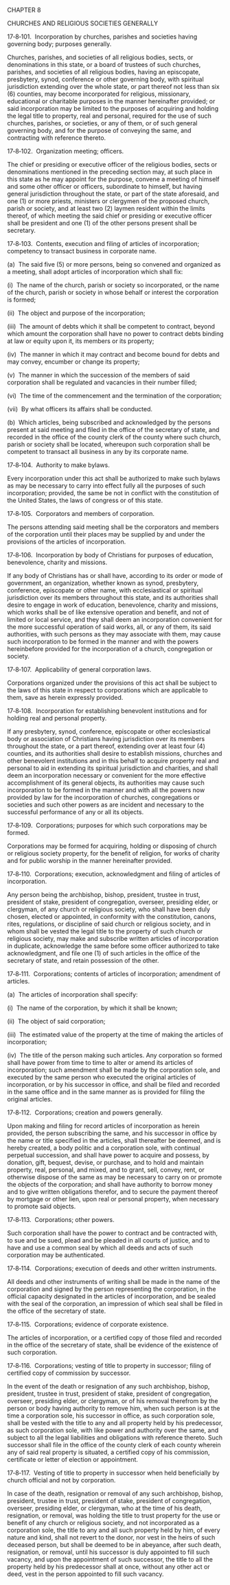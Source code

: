 CHAPTER 8

CHURCHES AND RELIGIOUS SOCIETIES GENERALLY

17‑8‑101.  Incorporation by churches, parishes and societies having
governing body; purposes generally.

Churches, parishes, and societies of all religious bodies, sects, or
denominations in this state, or a board of trustees of such churches,
parishes, and societies of all religious bodies, having an episcopate,
presbytery, synod, conference or other governing body, with spiritual
jurisdiction extending over the whole state, or part thereof not less
than six (6) counties, may become incorporated for religious,
missionary, educational or charitable purposes in the manner hereinafter
provided; or said incorporation may be limited to the purposes of
acquiring and holding the legal title to property, real and personal,
required for the use of such churches, parishes, or societies, or any of
them, or of such general governing body, and for the purpose of
conveying the same, and contracting with reference thereto.

17‑8‑102.  Organization meeting; officers.

The chief or presiding or executive officer of the religious bodies,
sects or denominations mentioned in the preceding section may, at such
place in this state as he may appoint for the purpose, convene a meeting
of himself and some other officer or officers, subordinate to himself,
but having general jurisdiction throughout the state, or part of the
state aforesaid, and one (1) or more priests, ministers or clergymen of
the proposed church, parish or society, and at least two (2) laymen
resident within the limits thereof, of which meeting the said chief or
presiding or executive officer shall be president and one (1) of the
other persons present shall be secretary.

17‑8‑103.  Contents, execution and filing of articles of incorporation;
competency to transact business in corporate name.

(a)  The said five (5) or more persons, being so convened and organized
as a meeting, shall adopt articles of incorporation which shall fix:

(i)  The name of the church, parish or society so incorporated, or the
name of the church, parish or society in whose behalf or interest the
corporation is formed;

(ii)  The object and purpose of the incorporation;

(iii)  The amount of debts which it shall be competent to contract,
beyond which amount the corporation shall have no power to contract
debts binding at law or equity upon it, its members or its property;

(iv)  The manner in which it may contract and become bound for debts and
may convey, encumber or change its property;

(v)  The manner in which the succession of the members of said
corporation shall be regulated and vacancies in their number filled;

(vi)  The time of the commencement and the termination of the
corporation;

(vii)  By what officers its affairs shall be conducted.

(b)  Which articles, being subscribed and acknowledged by the persons
present at said meeting and filed in the office of the secretary of
state, and recorded in the office of the county clerk of the county
where such church, parish or society shall be located, whereupon such
corporation shall be competent to transact all business in any by its
corporate name.

17‑8‑104.  Authority to make bylaws.

Every incorporation under this act shall be authorized to make such
bylaws as may be necessary to carry into effect fully all the purposes
of such incorporation; provided, the same be not in conflict with the
constitution of the United States, the laws of congress or of this
state.

17‑8‑105.  Corporators and members of corporation.

The persons attending said meeting shall be the corporators and members
of the corporation until their places may be supplied by and under the
provisions of the articles of incorporation.

17‑8‑106.  Incorporation by body of Christians for purposes of
education, benevolence, charity and missions.

If any body of Christians has or shall have, according to its order or
mode of government, an organization, whether known as synod, presbytery,
conference, episcopate or other name, with ecclesiastical or spiritual
jurisdiction over its members throughout this state, and its authorities
shall desire to engage in work of education, benevolence, charity and
missions, which works shall be of like extensive operation and benefit,
and not of limited or local service, and they shall deem an
incorporation convenient for the more successful operation of said
works, all, or any of them, its said authorities, with such persons as
they may associate with them, may cause such incorporation to be formed
in the manner and with the powers hereinbefore provided for the
incorporation of a church, congregation or society.

17‑8‑107.  Applicability of general corporation laws.

Corporations organized under the provisions of this act shall be subject
to the laws of this state in respect to corporations which are
applicable to them, save as herein expressly provided.

17‑8‑108.  Incorporation for establishing benevolent institutions and
for holding real and personal property.

If any presbytery, synod, conference, episcopate or other ecclesiastical
body or association of Christians having jurisdiction over its members
throughout the state, or a part thereof, extending over at least four
(4) counties, and its authorities shall desire to establish missions,
churches and other benevolent institutions and in this behalf to acquire
property real and personal to aid in extending its spiritual
jurisdiction and charities, and shall deem an incorporation necessary or
convenient for the more effective accomplishment of its general objects,
its authorities may cause such incorporation to be formed in the manner
and with all the powers now provided by law for the incorporation of
churches, congregations or societies and such other powers as are
incident and necessary to the successful performance of any or all its
objects.

17‑8‑109.  Corporations; purposes for which such corporations may be
formed.

Corporations may be formed for acquiring, holding or disposing of church
or religious society property, for the benefit of religion, for works of
charity and for public worship in the manner hereinafter provided.

17‑8‑110.  Corporations; execution, acknowledgment and filing of
articles of incorporation.

Any person being the archbishop, bishop, president, trustee in trust,
president of stake, president of congregation, overseer, presiding
elder, or clergyman, of any church or religious society, who shall have
been duly chosen, elected or appointed, in conformity with the
constitution, canons, rites, regulations, or discipline of said church
or religious society, and in whom shall be vested the legal title to the
property of such church or religious society, may make and subscribe
written articles of incorporation in duplicate, acknowledge the same
before some officer authorized to take acknowledgment, and file one (1)
of such articles in the office of the secretary of state, and retain
possession of the other.

17‑8‑111.  Corporations; contents of articles of incorporation;
amendment of articles.

(a)  The articles of incorporation shall specify:

(i)  The name of the corporation, by which it shall be known;

(ii)  The object of said corporation;

(iii)  The estimated value of the property at the time of making the
articles of incorporation;

(iv)  The title of the person making such articles. Any corporation so
formed shall have power from time to time to alter or amend its articles
of incorporation; such amendment shall be made by the corporation sole,
and executed by the same person who executed the original articles of
incorporation, or by his successor in office, and shall be filed and
recorded in the same office and in the same manner as is provided for
filing the original articles.

17‑8‑112.  Corporations; creation and powers generally.

Upon making and filing for record articles of incorporation as herein
provided, the person subscribing the same, and his successor in office
by the name or title specified in the articles, shall thereafter be
deemed, and is hereby created, a body politic and a corporation sole,
with continual perpetual succession, and shall have power to acquire and
possess, by donation, gift, bequest, devise, or purchase, and to hold
and maintain property, real, personal, and mixed, and to grant, sell,
convey, rent, or otherwise dispose of the same as may be necessary to
carry on or promote the objects of the corporation; and shall have
authority to borrow money and to give written obligations therefor, and
to secure the payment thereof by mortgage or other lien, upon real or
personal property, when necessary to promote said objects.

17‑8‑113.  Corporations; other powers.

Such corporation shall have the power to contract and be contracted
with, to sue and be sued, plead and be pleaded in all courts of justice,
and to have and use a common seal by which all deeds and acts of such
corporation may be authenticated.

17‑8‑114.  Corporations; execution of deeds and other written
instruments.

All deeds and other instruments of writing shall be made in the name of
the corporation and signed by the person representing the corporation,
in the official capacity designated in the articles of incorporation,
and be sealed with the seal of the corporation, an impression of which
seal shall be filed in the office of the secretary of state.

17‑8‑115.  Corporations; evidence of corporate existence.

The articles of incorporation, or a certified copy of those filed and
recorded in the office of the secretary of state, shall be evidence of
the existence of such corporation.

17‑8‑116.  Corporations; vesting of title to property in successor;
filing of certified copy of commission by successor.

In the event of the death or resignation of any such archbishop, bishop,
president, trustee in trust, president of stake, president of
congregation, overseer, presiding elder, or clergyman, or of his removal
therefrom by the person or body having authority to remove him, when
such person is at the time a corporation sole, his successor in office,
as such corporation sole, shall be vested with the title to any and all
property held by his predecessor, as such corporation sole, with like
power and authority over the same, and subject to all the legal
liabilities and obligations with reference thereto. Such successor shall
file in the office of the county clerk of each county wherein any of
said real property is situated, a certified copy of his commission,
certificate or letter of election or appointment.

17‑8‑117.  Vesting of title to property in successor when held
beneficially by church official and not by corporation.

In case of the death, resignation or removal of any such archbishop,
bishop, president, trustee in trust, president of stake, president of
congregation, overseer, presiding elder, or clergyman, who at the time
of his death, resignation, or removal, was holding the title to trust
property for the use or benefit of any church or religious society, and
not incorporated as a corporation sole, the title to any and all such
property held by him, of every nature and kind, shall not revert to the
donor, nor vest in the heirs of such deceased person, but shall be
deemed to be in abeyance, after such death, resignation, or removal,
until his successor is duly appointed to fill such vacancy, and upon the
appointment of such successor, the title to all the property held by his
predecessor shall at once, without any other act or deed, vest in the
person appointed to fill such vacancy.